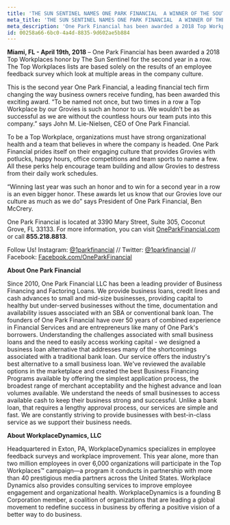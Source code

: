 ```yaml
---
title: 'THE SUN SENTINEL NAMES ONE PARK FINANCIAL  A WINNER OF THE SOUTH FLORIDA 2018 TOP WORKPLACES AWARD FOR THE SECOND YEAR IN A ROW'
meta_title: 'THE SUN SENTINEL NAMES ONE PARK FINANCIAL  A WINNER OF THE SOUTH FLORIDA 2018 TOP WORKPLACES AWARD FOR THE SECOND YEAR IN A ROW'
meta_description: 'One Park Financial has been awarded a 2018 Top Workplaces honor by The Sun Sentinel for the second year in a row.'
id: 00258a66-6bc0-4a4d-8835-9d602ae5b884
---
```

<article class="content">
    <p><strong>Miami, FL - April 19th, 2018</strong> – One Park Financial has been awarded a 2018 Top Workplaces honor by The Sun Sentinel for the second year in a row. The Top Workplaces lists are based solely on the results of an employee feedback survey which look at multiple areas in the company culture.</p>

<p>This is the second year One Park Financial, a leading financial tech firm changing the way business owners receive funding, has been awarded this exciting award. “To be named not once, but two times in a row a Top Workplace by our Grovies is such an honor to us. We wouldn’t be as successful as we are without the countless hours our team puts into this company.” says John M. Lie-Nielsen, CEO of One Park Financial.</p>

<p>To be a Top Workplace, organizations must have strong organizational health and a team that believes in where the company is headed. One Park Financial prides itself on their engaging culture that provides Grovies with potlucks, happy hours, office competitions and team sports to name a few. All these perks help encourage team building and allow Grovies to destress from their daily work schedules.</p>

<p>“Winning last year was such an honor and to win for a second year in a row is an even bigger honor. These awards let us know that our Grovies love our culture as much as we do” says President of One Park Financial, Ben McCrery.</p>

<p>One Park Financial is located at 3390 Mary Street, Suite 305, Coconut Grove, FL 33133. For more information, you can visit <a href="https://www.oneparkfinancial.com/">OneParkFinancial.com</a> or call <strong>855.218.8813</strong>.</p>

<p>Follow Us! Instagram: <a href="https://www.instagram.com/1parkfinancial/">@1parkfinancial</a> // Twitter: <a href="https://twitter.com/1parkfinancial">@1parkfinancial</a> // Facebook: <a href="https://www.facebook.com/oneparkfinancial">Facebook.com/OneParkFinancial</a></p>

<strong>About One Park Financial</strong>
<br>
<p>Since 2010, One Park Financial LLC has been a leading provider of Business Financing and Factoring Loans. We provide business loans, credit lines and cash advances to small and mid-size businesses, providing capital to healthy but under-served businesses without the time, documentation and availability issues associated with an SBA or conventional bank loan. The founders of One Park Financial have over 50 years of combined experience in Financial Services and are entrepreneurs like many of One Park's borrowers. Understanding the challenges associated with small business loans and the need to easily access working capital - we designed a business loan alternative that addresses many of the shortcomings associated with a traditional bank loan. Our service offers the industry's best alternative to a small business loan. We've reviewed the available options in the marketplace and created the best Business Financing Programs available by offering the simplest application process, the broadest range of merchant acceptability and the highest advance and loan volumes available. We understand the needs of small businesses to access available cash to keep their business strong and successful. Unlike a bank loan, that requires a lengthy approval process, our services are simple and fast. We are constantly striving to provide businesses with best-in-class service as we support their business needs.</p>

<strong>About WorkplaceDynamics, LLC</strong>
<br>
<p>Headquartered in Exton, PA, WorkplaceDynamics specializes in employee feedback surveys and workplace improvement. This year alone, more than two million employees in over 6,000 organizations will participate in the Top Workplaces™ campaign—a program it conducts in partnership with more than 40 prestigious media partners across the United States. Workplace Dynamics also provides consulting services to improve employee engagement and organizational health. WorkplaceDynamics is a founding B Corporation member, a coalition of organizations that are leading a global movement to redefine success in business by offering a positive vision of a better way to do business.</p>
</article>